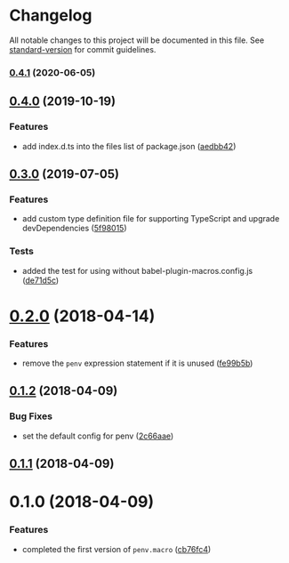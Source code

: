 # Changelog

All notable changes to this project will be documented in this file. See [standard-version](https://github.com/conventional-changelog/standard-version) for commit guidelines.

### [0.4.1](https://github.com/allganize/penv.macro/compare/v0.4.0...v0.4.1) (2020-06-05)

## [0.4.0](https://github.com/chengjianhua/penv.macro/compare/v0.3.0...v0.4.0) (2019-10-19)

### Features

- add index.d.ts into the files list of package.json ([aedbb42](https://github.com/chengjianhua/penv.macro/commit/aedbb42))

## [0.3.0](https://github.com/chengjianhua/penv.macro/compare/v0.2.0...v0.3.0) (2019-07-05)

### Features

- add custom type definition file for supporting TypeScript and upgrade devDependencies ([5f98015](https://github.com/chengjianhua/penv.macro/commit/5f98015))

### Tests

- added the test for using without babel-plugin-macros.config.js ([de71d5c](https://github.com/chengjianhua/penv.macro/commit/de71d5c))

<a name="0.2.0"></a>

# [0.2.0](https://github.com/chengjianhua/penv.macro/compare/v0.1.2...v0.2.0) (2018-04-14)

### Features

- remove the `penv` expression statement if it is unused ([fe99b5b](https://github.com/chengjianhua/penv.macro/commit/fe99b5b))

<a name="0.1.2"></a>

## [0.1.2](https://github.com/chengjianhua/penv.macro/compare/v0.1.1...v0.1.2) (2018-04-09)

### Bug Fixes

- set the default config for penv ([2c66aae](https://github.com/chengjianhua/penv.macro/commit/2c66aae))

<a name="0.1.1"></a>

## [0.1.1](https://github.com/chengjianhua/penv.macro/compare/v0.1.0...v0.1.1) (2018-04-09)

<a name="0.1.0"></a>

# 0.1.0 (2018-04-09)

### Features

- completed the first version of `penv.macro` ([cb76fc4](https://github.com/chengjianhua/penv.macro/commit/cb76fc4))
